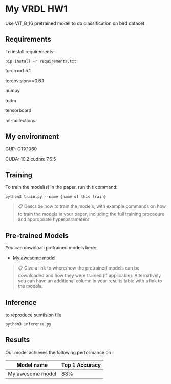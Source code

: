 # My VRDL HW1

Use ViT_B_16 pretrained model to do classification on bird dataset

## Requirements

To install requirements:

```setup
pip install -r requirements.txt
```

torch==1.5.1

torchvision==0.6.1

numpy

tqdm

tensorboard

ml-collections

## My environment
GUP: GTX1060

CUDA: 10.2
cudnn: 7.6.5

## Training

To train the model(s) in the paper, run this command:

```train
python3 train.py --name {name of this train}
```

>📋  Describe how to train the models, with example commands on how to train the models in your paper, including the full training procedure and appropriate hyperparameters.

## Pre-trained Models

You can download pretrained models here:

- [My awesome model](https://drive.google.com/file/d/1vwzQUQb6aSUr1HOE-oM_r4tiBIUiqbnu/view?usp=sharing) 

>📋  Give a link to where/how the pretrained models can be downloaded and how they were trained (if applicable).  Alternatively you can have an additional column in your results table with a link to the models.

## Inference
to reproduce sumiision file 

```Inference
python3 inference.py
```

## Results

Our model achieves the following performance on :


| Model name         | Top 1 Accuracy  | 
| ------------------ |---------------- | 
| My awesome model   |     83%         | 


